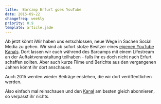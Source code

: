 ```yaml
---
title:  Barcamp Erfurt goes YouTube
date: 2015-09-22
changefreq: weekly
priority: 0.9
template: article.jade
---
```


Ab jetzt könnt iWir haben uns entschlossen, neue Wege in Sachen Social Media zu gehen. Wir sind ab sofort stolze Besitzer eines <a href="https://www.youtube.com/channel/UCNZNWj08XjH4RhivvmisVNg" target="_blank" title="BarCamp Erfurt YouTube Kanal">eigenen YouTube Kanals</a>. Dort  lassen wir euch während des Barcamps mit einem Lifestream an der Auftaktveranstaltung teilhaben - falls ihr es doch nicht nach Erfurt schaffen sollten. Aber auch kurze Filme und Berichte aus den vergangenen Jahren könnt ihr dort anschauen.

Auch 2015 werden wieder Beiträge enstehen, die wir dort veröffentlichen werden.

Also einfach mal reinschauen und den <a href="https://www.youtube.com/channel/UCNZNWj08XjH4RhivvmisVNg" target="_blank" title="BarCamp Erfurt YouTube Kanal">Kanal</a> am besten gleich abonnieren, so verpasst ihr nichts. 